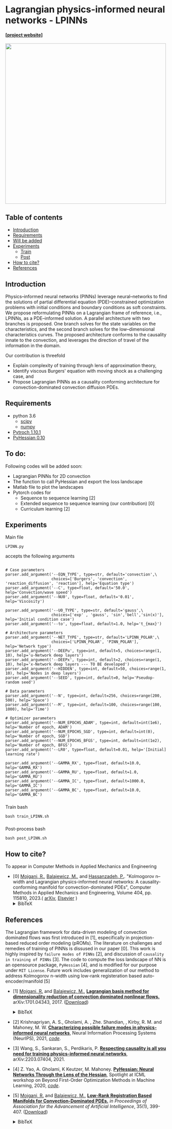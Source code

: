 # Lagrangian physics-informed neural networks - LPINNs

#### [[project website]](https://www.researchgate.net/project/Data-driven-modelling-of-convection-dominated-flows)
<img src="docs/slides.gif" width="500">

## Table of contents
* [Introduction](#Introduction)
* [Requirements](#Requirements)
* [Will be added](#to_do)
* [Experiments](#Experiments)
    * [Train](#train_sh)
    * [Post](#post_sh)
* [How to cite?](#How_to_cite?)
* [References](#References)

## Introduction
<!-- An abstract length introduction 
	to the project -->
Physics–informed neural networks (PINNs) leverage neural–networks to find the solutions of partial differential equation (PDE)–constrained optimization problems with initial conditions and boundary conditions as soft constraints.
We propose reformulating PINNs on a Lagrangian frame of reference, i.e., LPINNs, as a PDE–informed solution. A parallel architecture with two branches is proposed. One branch solves for the state variables on the characteristics, and the second branch solves for the low–dimensional characteristics curves. The proposed architecture conforms to the causality innate to the convection, and leverages the direction of travel of the information in the domain.

Our contribution is threefold
<ul>
<li>Explain complexity of training through lens of approximation theory,</li>
<li>Identify viscous Burgers' equation with moving shock as a challenging case, and </li>
<li>Propose Lagrangian PINNs as a causality conforming architecture for convection-dominated convection diffusion PDEs.</li>
</ul>

## Requirements
<!-- python -->
- python 3.6
	- [scipy](https://pypi.org/project/scipy/)
	- [numpy](https://pypi.org/project/numpy/)
- [Pytroch 1.10.1](https://pytorch.org/blog/pytorch-1.10-released/)
- [PyHessian 0.10](https://github.com/amirgholami/PyHessian/)

## To do:<a name="to_do"></a>
Following codes will be added soon:
- Lagrangian PINNs for 2D convection 
- The function to call PyHessian and export the loss landscape
- Matlab file to plot the landscapes
- Pytorch codes for 
	- Sequence to sequence learning  \[2\]
	- Extended sequence to sequence learning (our contribution)  \[0\]
	- Curriculum learning   \[2\]


## Experiments

Main file
```
LPINN.py 
```
accepts the following arguments 
```

# Case parameters
parser.add_argument('--EQN_TYPE', type=str, default='convection',\
                    choices=['Burgers', 'convection', 'reaction_diffusion', 'reaction'], help='Equation type')
parser.add_argument('--C', type=float, default='50.0', help='Convection/wave speed')
parser.add_argument('--NU0', type=float, default='0.01', help='Viscosity')

parser.add_argument('--U0_TYPE', type=str, default='gauss',\
                    choices=['exp' , 'gauss', 'sin','bell','sin(x)'], help='Initial condition case')
parser.add_argument('--to', type=float, default=1.0, help='t_{max}')
    
# Architecture parameters
parser.add_argument('--NET_TYPE', type=str, default='LPINN_POLAR',\
                    choices=['LPINN_POLAR', 'PINN_POLAR'], help='Network type')
parser.add_argument('--DEEPu', type=int, default=5, choices=range(1, 10), help='u-Network deep layers')
parser.add_argument('--DEEPx', type=int, default=2, choices=range(1, 10), help='x-Network deep layers --- TO BE developed')
parser.add_argument('--HIDDEN', type=int, default=50, choices=range(1, 10), help='Nodes in deep layers')
parser.add_argument('--SEED', type=int, default=0, help='Pseudop-random seed')

# Data parameters
parser.add_argument('--N', type=int, default=256, choices=range(200, 500), help='Space')
parser.add_argument('--M', type=int, default=100, choices=range(100, 1000), help='Time')

# Optimizer parameters
parser.add_argument('--NUM_EPOCHS_ADAM', type=int, default=int(1e6), help='Number of epoch, ADAM')
parser.add_argument('--NUM_EPOCHS_SGD', type=int, default=int(0), help='Number of epoch, SGD')
parser.add_argument('--NUM_EPOCHS_BFGS', type=int, default=int(1e2), help='Number of epoch, BFGS')
parser.add_argument('--LR0', type=float, default=0.01, help='[Initial] learning rate')

parser.add_argument('--GAMMA_RX', type=float, default=10.0, help='GAMMA_RX')
parser.add_argument('--GAMMA_RU', type=float, default=1.0, help='GAMMA_RU')
parser.add_argument('--GAMMA_IC', type=float, default=1000.0, help='GAMMA_IC')
parser.add_argument('--GAMMA_BC', type=float, default=10.0, help='GAMMA_BC')
```
### <a name="train_sh?"></a>
Train bash <!-- A [Case 1 Location](./experiments/case1)  -->
```
bash train_LPINN.sh
```

### <a name="post_sh?"></a>
Post-process bash
```
bash post_LPINN.sh
```

## How to cite?<a name="How_to_cite?"></a>
To appear in Computer Methods in Applied Mechanics and Engineering
- \[0\] [Mojgani, R.](https://www.rmojgani.com), [Balajewicz, M.](https://scholar.google.com/citations?user=FLg_n08AAAAJ), and [Hassanzadeh, P.](http://pedram.rice.edu/director/). "Kolmogorov n–width and Lagrangian physics-informed neural networks: A causality-conforming manifold for convection-dominated PDEs", Computer Methods in Applied Mechanics and Engineering, Volume 404, pp. 115810, 2023.( [arXiv](https://arxiv.org/abs/2205.02902), [Elsevier](https://www.sciencedirect.com/science/article/pii/S0045782522007666?via%3Dihub) )<details><summary>BibTeX</summary><pre>
@@article{Mojgani_CMAME_2023,
	author = {Rambod Mojgani and Maciej Balajewicz and Pedram Hassanzadeh},
	title = {Kolmogorov n–width and {L}agrangian physics-informed neural networks: {A} causality-conforming manifold for convection-dominated {PDE}s},
	journal = {Computer Methods in Applied Mechanics and Engineering},
	volume = {404},
	pages = {115810},
	year = {2023},
	issn = {0045-7825},
	archivePrefix="arXiv",
	eprint={2205.02902},
	doi = {https://doi.org/10.1016/j.cma.2022.115810 },
	url = {https://www.sciencedirect.com/science/article/pii/S0045782522007666 },
}</pre></details>

## References
The Lagrangian framework for data-driven modeling of convection dominated flows was first introduced in [1], especifically in projection-based reduced order modeling (pROMs). 
The literature on challenges and remedies of training of PINNs is dissused in our paper [0]. 
This work is highly inspired by ``failure modes of PINNs`` [2], and discussion of ``causality in training of PINNs`` [3]. 
The code to compute the loss landscape of NN is an opensource package, ``PyHessian`` [4], and is modified for our purpose under ``MIT License``. 
Future work includes generalization of our method to address Kolmogorov n-width using low-rank registeration based auto-encoder/manifold [5]

- \[1\] [Mojgani, R.](https://www.rmojgani.com) and [Balajewicz, M.](https://scholar.google.com/citations?user=FLg_n08AAAAJ),
[**Lagrangian basis method for dimensionality reduction of convection dominated nonlinear flows.**](https://arxiv.org/abs/1701.04343)
arXiv:1701.04343, 2017.
([Download](https://arxiv.org/pdf/1701.04343))<details><summary>BibTeX</summary><pre>
@article{Mojgani_arxiv_2017,
	author={Mojgani, Rambod and Balajewicz, Maciej},
	title={Lagrangian basis method for dimensionality reduction of convection dominated nonlinear flows},
	journal={arXiv preprint arXiv:1701.04343},
	archivePrefix="arXiv",
	eprint={1701.04343},
	year=2017,
}</pre></details>


- \[2\] Krishnapriyan, A. S., Gholami, A. , Zhe. Shandian, , Kirby, R. M. and Mahoney, M. W. [**Characterizing possible failure modes in physics-informed neural networks**](https://openreview.net/forum?id=a2Gr9gNFD-J),  Neural Information Processing Systems (NeurIPS), 2021, [*code*](https://github.com/a1k12/characterizing-pinns-failure-modes).


- \[3\] Wang, S., Sankaran, S., Perdikaris, P. [**Respecting causality is all you need for training physics-informed neural networks**](https://arxiv.org/abs/2203.07404),  arXiv:2203.07404, 2021.


- \[4\] Z. Yao, A. Gholami, K Keutzer, M. Mahoney. [**PyHessian: Neural Networks Through the Lens of the Hessian**](https://arxiv.org/abs/1912.07145), Spotlight at ICML workshop on Beyond First-Order Optimization Methods in Machine Learning, 2020, [*code*](https://github.com/amirgholami/PyHessian).

- \[5\] [Mojgani, R.](https://www.rmojgani.com) and [Balajewicz, M.](https://scholar.google.com/citations?user=FLg_n08AAAAJ),
[**Low-Rank Registration Based Manifolds for Convection-Dominated PDEs.**](https://ojs.aaai.org/index.php/AAAI/article/view/16116)
_in Proceedings of Association for the Advancement of Artificial Intelligence_, 35(1), 399-407.
([Download](https://ojs.aaai.org/index.php/AAAI/article/view/16116/15923))<details><summary>BibTeX</summary><pre>@article{Mojgani_AAAI_2021, 
	title={Low-Rank Registration Based Manifolds for Convection-Dominated {PDE}s},
	volume={35}, 
	url={https://ojs.aaai.org/index.php/AAAI/article/view/16116}, 
	number={1}, 
	journal={Proceedings of the AAAI Conference on Artificial Intelligence},
	author={Mojgani, Rambod and Balajewicz, Maciej}, 
	year=2021, 
	month=may, 
	pages={399-407},
}</pre></details>

